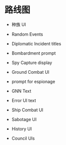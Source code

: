 # 路线图

-   种族 UI
-   Random Events
-   Diplomatic Incident titles

-   Bombardment prompt
-   Spy Capture display
-   Ground Combat UI
-   prompt for espionage
-   GNN Text
-   Error UI text
-   Ship Combat UI
-   Sabotage UI
-   History UI
-   Council UIs
